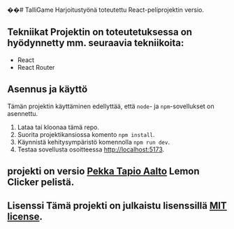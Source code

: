 ��# TalliGame Harjoitustyönä toteutettu React-peliprojektin versio.

## Tekniikat Projektin on toteutetuksessa on hyödynnetty mm. seuraavia tekniikoita:
- React
- React Router

 ## Asennus ja käyttö
 Tämän projektin käyttäminen edellyttää, että `node`- ja `npm`-sovellukset on asennettu.
 1. Lataa tai kloonaa tämä repo.
 2. Suorita projektikansiossa komento `npm install`.
 3. Käynnistä kehitysympäristö komennolla `npm run dev`.
 4. Testaa sovellusta osoitteessa [http://localhost:5173](http://localhost:5173).
  
##  projekti on versio [Pekka Tapio Aalto](https://github.com/pekkatapio) Lemon Clicker pelistä.

## Lisenssi Tämä projekti on julkaistu lisenssillä [MIT license](LICENSE).

